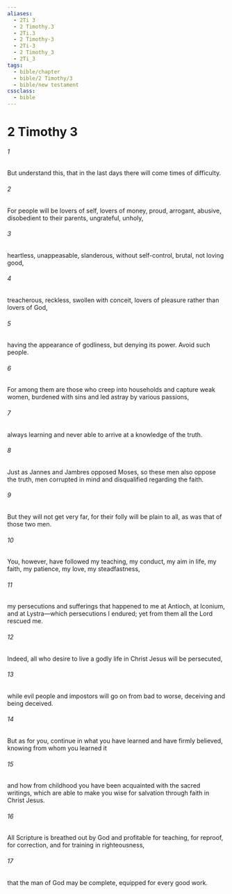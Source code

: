 ```yaml
---
aliases:
  - 2Ti 3
  - 2 Timothy.3
  - 2Ti.3
  - 2 Timothy-3
  - 2Ti-3
  - 2 Timothy_3
  - 2Ti_3
tags:
  - bible/chapter
  - bible/2 Timothy/3
  - bible/new testament
cssclass:
  - bible
---
```


# 2 Timothy 3

###### 1
But understand this, that in the last days there will come times of difficulty.
###### 2
For people will be lovers of self, lovers of money, proud, arrogant, abusive, disobedient to their parents, ungrateful, unholy,
###### 3
heartless, unappeasable, slanderous, without self-control, brutal, not loving good,
###### 4
treacherous, reckless, swollen with conceit, lovers of pleasure rather than lovers of God,
###### 5
having the appearance of godliness, but denying its power. Avoid such people.
###### 6
For among them are those who creep into households and capture weak women, burdened with sins and led astray by various passions,
###### 7
always learning and never able to arrive at a knowledge of the truth.
###### 8
Just as Jannes and Jambres opposed Moses, so these men also oppose the truth, men corrupted in mind and disqualified regarding the faith.
###### 9
But they will not get very far, for their folly will be plain to all, as was that of those two men.
###### 10
You, however, have followed my teaching, my conduct, my aim in life, my faith, my patience, my love, my steadfastness,
###### 11
my persecutions and sufferings that happened to me at Antioch, at Iconium, and at Lystra—which persecutions I endured; yet from them all the Lord rescued me.
###### 12
Indeed, all who desire to live a godly life in Christ Jesus will be persecuted,
###### 13
while evil people and impostors will go on from bad to worse, deceiving and being deceived.
###### 14
But as for you, continue in what you have learned and have firmly believed, knowing from whom you learned it
###### 15
and how from childhood you have been acquainted with the sacred writings, which are able to make you wise for salvation through faith in Christ Jesus.
###### 16
All Scripture is breathed out by God and profitable for teaching, for reproof, for correction, and for training in righteousness,
###### 17
that the man of God may be complete, equipped for every good work.


